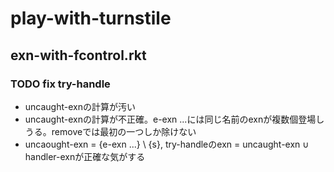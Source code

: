 # play-with-turnstile

## exn-with-fcontrol.rkt
### TODO fix try-handle
* uncaught-exnの計算が汚い
* uncaught-exnの計算が不正確。e-exn ...には同じ名前のexnが複数個登場しうる。removeでは最初の一つしか除けない
* uncaought-exn = {e-exn ...} \ {s}, try-handleのexn = uncaught-exn ∪ handler-exnが正確な気がする
